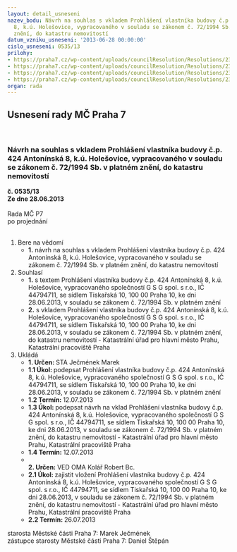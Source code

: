 ```yaml
---
layout: detail_usneseni
nazev_bodu: Návrh na souhlas s vkladem Prohlášení vlastníka budovy č.p. 424 Antonínská
  8, k.ú. Holešovice, vypracovaného v souladu se zákonem č. 72/1994 Sb. v platném
  znění, do katastru nemovitostí
datum_vzniku_usneseni: '2013-06-28 00:00:00'
cislo_usneseni: 0535/13
prilohy:
- https://praha7.cz/wp-content/uploads/councilResolution/Resolutions/23846/36-13-priloha_1_01352013.doc
- https://praha7.cz/wp-content/uploads/councilResolution/Resolutions/23846/36-13-priloha_2_721994.pdf
- https://praha7.cz/wp-content/uploads/councilResolution/Resolutions/23846/36-13-priloha_3_pvant8.doc
- https://praha7.cz/wp-content/uploads/councilResolution/Resolutions/23846/36-13-priloha_4_pr1ant8.pdf
organ: rada
---
```

<div id="ucUsn_pList" class="usn">
	<span><h2>Usnesení rady MČ Praha 7 </h2>
<br></span><div class="standBody">
<span><h3>Návrh na souhlas s vkladem Prohlášení vlastníka budovy č.p. 424 Antonínská 8, k.ú. Holešovice, vypracovaného v souladu se zákonem č. 72/1994 Sb. v platném znění, do katastru nemovitostí</h3></span><div class="center">
		<strong>č. 0535/13</strong><br>
	</div>
<div class="center">
		<strong>Ze dne 28.06.2013</strong><br><br>
	</div>Rada MČ P7<br> po projednání<br><br><ol>
<li>Bere na vědomí<ul><li>
<strong>1.</strong> návrh na souhlas s vkladem Prohlášení vlastníka budovy č.p. 424 Antonínská 8, k.ú. Holešovice, vypracovaného v souladu se zákonem č. 72/1994 Sb. v platném znění, do katastru nemovitostí</li></ul>
</li>
<li>Souhlasí<ul>
<li>
<strong>1.</strong> s textem Prohlášení vlastníka budovy č.p. 424 Antonínská 8, k.ú. Holešovice, vypracovaného společností G S G spol. s r.o., IČ 44794711, se sídlem Tiskařská 10, 100 00  Praha 10, ke dni 28.06.2013, v souladu se zákonem č. 72/1994 Sb. v platném znění</li>
<li>
<strong>2.</strong> s vkladem Prohlášení vlastníka budovy č.p. 424 Antonínská 8, k.ú. Holešovice, vypracovaného společností G S G spol. s r.o., IČ 44794711, se sídlem Tiskařská 10, 100 00  Praha 10, ke dni 28.06.2013, v souladu se zákonem č. 72/1994 Sb. v platném znění, do katastru nemovitostí - Katastrální úřad pro hlavní město Prahu, Katastrální pracoviště Praha</li>
</ul>
</li>
<li>Ukládá<ul>
<li>
<strong>1. Určen: </strong>STA Ječmének Marek</li>
<li>
<strong>1.1 Úkol: </strong>podepsat Prohlášení vlastníka budovy č.p. 424 Antonínská 8, k.ú. Holešovice, vypracovaného společností G S G spol. s r.o., IČ 44794711, se sídlem Tiskařská 10, 100 00  Praha 10, ke dni 28.06.2013, v souladu se zákonem č. 72/1994 Sb. v platném znění</li>
<li>
<strong>1.2 Termín: </strong>12.07.2013</li>
<li>
<strong>1.3 Úkol: </strong>podepsat návrh  na vklad Prohlášení vlastníka budovy č.p. 424 Antonínská 8, k.ú. Holešovice, vypracovaného společností G S G spol. s r.o., IČ 44794711, se sídlem Tiskařská 10, 100 00  Praha 10, ke dni 28.06.2013, v souladu se zákonem č. 72/1994 Sb. v platném znění, do katastru nemovitostí - Katastrální úřad pro hlavní město Prahu, Katastrální pracoviště Praha</li>
<li>
<strong>1.4 Termín: </strong>12.07.2013</li>
<li>
<strong><br>2. Určen: </strong>VED OMA Kolář Robert Bc.</li>
<li>
<strong>2.1 Úkol: </strong>zajistit vložení Prohlášení vlastníka budovy č.p. 424 Antonínská 8, k.ú. Holešovice, vypracovaného společností G S G spol. s r.o., IČ 44794711, se sídlem Tiskařská 10, 100 00  Praha 10, ke dni 28.06.2013, v souladu se zákonem č. 72/1994 Sb. v platném znění, do katastru nemovitostí - Katastrální úřad pro hlavní město Prahu, Katastrální pracoviště Praha</li>
<li>
<strong>2.2 Termín: </strong>26.07.2013</li>
</ul>
</li>
</ol>starosta Městské části Praha 7: Marek Ječmének<br>zástupce starosty Městské části Praha 7: Daniel Štěpán 
</div>
</div>